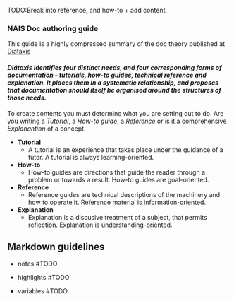 
TODO:Break into reference, and how-to + add content.
### NAIS Doc authoring guide

This guide is a highly compressed summary of the doc theory published at [Diataxis](https://diataxis.fr/)

#### _Diátaxis identifies four distinct needs, and four corresponding forms of documentation - tutorials, how-to guides, technical reference and explanation. It places them in a systematic relationship, and proposes that documentation should itself be organised around the structures of those needs._

To create contents you must determine what you are setting out to do. Are you writing a _Tutorial_, a _How-to guide_, a _Reference_ or is it a comprehensive _Explanantion_ of a concept.

* **Tutorial** 
    - A tutorial is an experience that takes place under the guidance of a tutor. A tutorial is always learning-oriented.
* **How-to**
    - How-to guides are directions that guide the reader through a problem or towards a result. How-to guides are goal-oriented.
* **Reference**
    - Reference guides are technical descriptions of the machinery and how to operate it. Reference material is information-oriented.
* **Explanation**
    - Explanation is a discusive treatment of a subject, that permits reflection. Explanation is understanding-oriented.


## Markdown guidelines

- notes  #TODO

- highlights #TODO 

- variables #TODO
